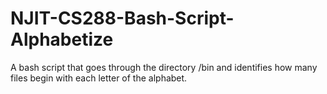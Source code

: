 # NJIT-CS288-Bash-Script-Alphabetize


A bash script that goes through the directory /bin and identifies how many files begin with each letter of the alphabet.
